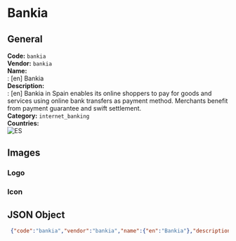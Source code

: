 # Bankia 
## General 
**Code:** `bankia`  
**Vendor:** `bankia`  
**Name:**  
:	[en] Bankia  
**Description:**  
: [en] Bankia in Spain enables its online shoppers to pay for goods and services using online bank transfers as payment method. Merchants benefit from payment guarantee and swift settlement.   
**Category:** `internet_banking`  
**Countries:**  
![ES](https://cdnjs.cloudflare.com/ajax/libs/flag-icon-css/3.3.0/flags/4x3/ES.svg#w24)  
 
## Images 
### Logo 
### Icon 
## JSON Object 
```json
 {"code":"bankia","vendor":"bankia","name":{"en":"Bankia"},"description":{"en":"Bankia\u00a0in Spain enables its online shoppers to\u00a0pay for goods and services using online bank transfers as payment method. Merchants benefit from payment guarantee and swift settlement.\u00a0"},"countries":["ES"],"category":"internet_banking"}```  
